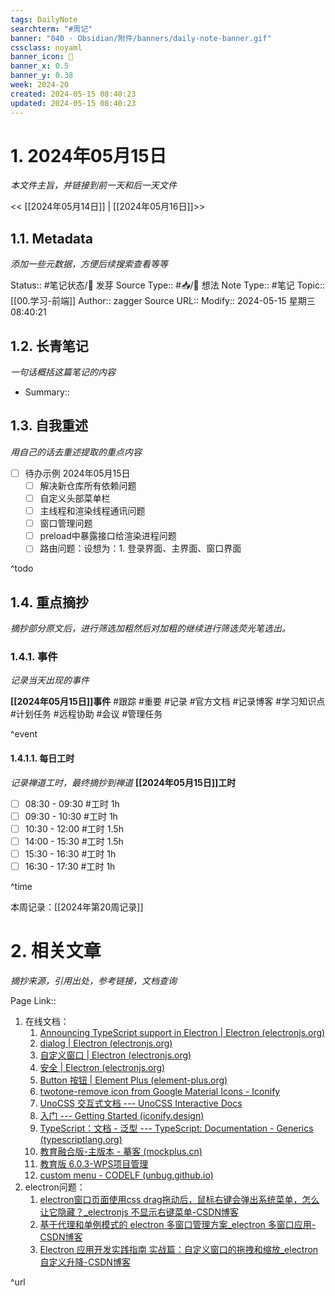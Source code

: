 ```yaml
---
tags: DailyNote
searchterm: "#周记"
banner: "040 - Obsidian/附件/banners/daily-note-banner.gif"
cssclass: noyaml
banner_icon: 💌
banner_x: 0.5
banner_y: 0.38
week: 2024-20
created: 2024-05-15 08:40:23
updated: 2024-05-15 08:40:23
---
```


# 1. 2024年05月15日

_本文件主旨，并链接到前一天和后一天文件_

<< [[2024年05月14日]] | [[2024年05月16日]]>>

## 1.1. Metadata

_添加一些元数据，方便后续搜索查看等等_

Status:: #笔记状态/🌱 发芽
Source Type:: #📥/💭 想法 
Note Type:: #笔记
Topic:: [[00.学习-前端]]
Author:: zagger
Source URL::
Modify:: 2024-05-15 星期三 08:40:21

## 1.2. 长青笔记

_一句话概括这篇笔记的内容_

- Summary::

## 1.3. 自我重述

_用自己的话去重述提取的重点内容_

- [ ] 待办示例 2024年05月15日
	- [ ] 解决新仓库所有依赖问题
	- [ ] 自定义头部菜单栏
	- [ ] 主线程和渲染线程通讯问题
	- [ ] 窗口管理问题
	- [ ] preload中暴露接口给渲染进程问题
	- [ ] 路由问题：设想为：1. 登录界面、主界面、窗口界面

^todo

## 1.4. 重点摘抄

_摘抄部分原文后，进行筛选加粗然后对加粗的继续进行筛选荧光笔选出。_

### 1.4.1. 事件

_记录当天出现的事件_

**[[2024年05月15日]]事件** 
#跟踪 #重要 #记录 #官方文档 #记录博客 #学习知识点 #计划任务 #远程协助 #会议 #管理任务

^event

#### 1.4.1.1. 每日工时

_记录禅道工时，最终摘抄到禅道_
**[[2024年05月15日]]工时**
- [ ] 08:30 - 09:30 #工时  1h
- [ ] 09:30 - 10:30 #工时  1h
- [ ] 10:30 - 12:00 #工时  1.5h
- [ ] 14:00 - 15:30 #工时  1.5h
- [ ] 15:30 - 16:30 #工时  1h
- [ ] 16:30 - 17:30 #工时  1h

^time

本周记录：[[2024年第20周记录]]

# 2. 相关文章

_摘抄来源，引用出处，参考链接，文档查询_

Page Link::
1. 在线文档：
	1. [Announcing TypeScript support in Electron | Electron (electronjs.org)](https://www.electronjs.org/blog/typescript)
	2. [dialog | Electron (electronjs.org)](https://www.electronjs.org/zh/docs/latest/api/dialog#dialogshowopendialogsyncbrowserwindow-options)
	3. [自定义窗口 | Electron (electronjs.org)](https://www.electronjs.org/zh/docs/latest/tutorial/window-customization)
	4. [安全 | Electron (electronjs.org)](https://www.electronjs.org/zh/docs/latest/tutorial/security#3-enable-context-isolation)
	5. [Button 按钮 | Element Plus (element-plus.org)](https://element-plus.org/zh-CN/component/button.html)
	6. [twotone-remove icon from Google Material Icons - Iconify](https://icon-sets.iconify.design/ic/twotone-remove/)
	7. [UnoCSS 交互式文档 --- UnoCSS Interactive Docs](https://unocss.dev/interactive/?s=flex-ba)
	8. [入门 --- Getting Started (iconify.design)](https://iconify.design/getting-started/)
	9. [TypeScript：文档 - 泛型 --- TypeScript: Documentation - Generics (typescriptlang.org)](https://www.typescriptlang.org/docs/handbook/2/generics.html#generic-parameter-defaults)
	10. [教育融合版-主版本 - 摹客 (mockplus.cn)](https://app.mockplus.cn/app/share-2cead021a85116ecf8d022464e3226b7share-bwzAZ8jsj/develop/design/xmd4yV6Iw0)
	11. [教育版 6.0.3-WPS项目管理](https://pm.wps.cn/?vcl_cli=st&group_id=1769798260#/project/1712625117321129?viewId=1712625117339780)
	12. [custom menu - CODELF (unbug.github.io)](https://unbug.github.io/codelf/#custom%20menu)
2. electron问题：
	1. [electron窗口页面使用css drag拖动后，鼠标右键会弹出系统菜单，怎么让它隐藏？_electronjs 不显示右键菜单-CSDN博客](https://blog.csdn.net/weixin_46171419/article/details/126484476)
	2. [基于代理和单例模式的 electron 多窗口管理方案_electron 多窗口应用-CSDN博客](https://blog.csdn.net/qq_28550263/article/details/128414853)
	3. [Electron 应用开发实践指南 实战篇：自定义窗口的拖拽和缩放_electron 自定义升降-CSDN博客](https://blog.csdn.net/m0_68036862/article/details/136142620)

^url
